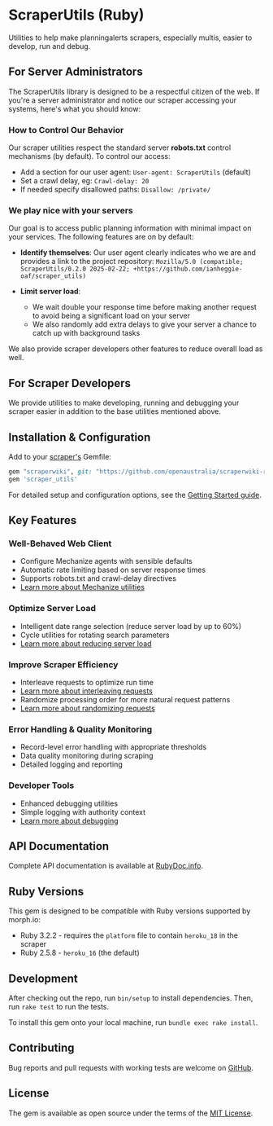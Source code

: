 ScraperUtils (Ruby)
===================

Utilities to help make planningalerts scrapers, especially multis, easier to develop, run and debug.

For Server Administrators
-------------------------

The ScraperUtils library is designed to be a respectful citizen of the web. If you're a server administrator and notice
our scraper accessing your systems, here's what you should know:

### How to Control Our Behavior

Our scraper utilities respect the standard server **robots.txt** control mechanisms (by default).
To control our access:

- Add a section for our user agent: `User-agent: ScraperUtils` (default)
- Set a crawl delay, eg: `Crawl-delay: 20`
- If needed specify disallowed paths: `Disallow: /private/`

### We play nice with your servers

Our goal is to access public planning information with minimal impact on your services. The following features are on by
default:

- **Identify themselves**: Our user agent clearly indicates who we are and provides a link to the project repository:
  `Mozilla/5.0 (compatible; ScraperUtils/0.2.0 2025-02-22; +https://github.com/ianheggie-oaf/scraper_utils)`

- **Limit server load**:
    - We wait double your response time before making another request to avoid being a significant load on your server
    - We also randomly add extra delays to give your server a chance to catch up with background tasks

We also provide scraper developers other features to reduce overall load as well.

For Scraper Developers
----------------------

We provide utilities to make developing, running and debugging your scraper easier in addition to the base utilities
mentioned above.

## Installation & Configuration

Add to your [scraper's](https://www.planningalerts.org.au/how_to_write_a_scraper) Gemfile:

```ruby
gem "scraperwiki", git: "https://github.com/openaustralia/scraperwiki-ruby.git", branch: "morph_defaults"
gem 'scraper_utils'
```

For detailed setup and configuration options, see the [Getting Started guide](docs/getting_started.md).

## Key Features

### Well-Behaved Web Client

- Configure Mechanize agents with sensible defaults
- Automatic rate limiting based on server response times
- Supports robots.txt and crawl-delay directives
- [Learn more about Mechanize utilities](docs/mechanize_utilities.md)

### Optimize Server Load

- Intelligent date range selection (reduce server load by up to 60%)
- Cycle utilities for rotating search parameters
- [Learn more about reducing server load](docs/reducing_server_load.md)

### Improve Scraper Efficiency

- Interleave requests to optimize run time
- [Learn more about interleaving requests](docs/interleaving_requests.md)
- Randomize processing order for more natural request patterns
- [Learn more about randomizing requests](docs/randomizing_requests.md)

### Error Handling & Quality Monitoring

- Record-level error handling with appropriate thresholds
- Data quality monitoring during scraping
- Detailed logging and reporting

### Developer Tools

- Enhanced debugging utilities
- Simple logging with authority context
- [Learn more about debugging](docs/debugging.md)

## API Documentation

Complete API documentation is available at [RubyDoc.info](https://rubydoc.info/gems/scraper_utils).

## Ruby Versions

This gem is designed to be compatible with Ruby versions supported by morph.io:

* Ruby 3.2.2 - requires the `platform` file to contain `heroku_18` in the scraper
* Ruby 2.5.8 - `heroku_16` (the default)

## Development

After checking out the repo, run `bin/setup` to install dependencies.
Then, run `rake test` to run the tests.

To install this gem onto your local machine, run `bundle exec rake install`.

## Contributing

Bug reports and pull requests with working tests are welcome
on [GitHub](https://github.com/ianheggie-oaf/scraper_utils).

## License

The gem is available as open source under the terms of the [MIT License](https://opensource.org/licenses/MIT).
